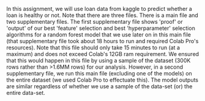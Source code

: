 In this assignment, we will use loan data from kaggle to predict whether a loan is healthy or not. Note that there are three files. There is a main file and two supplementary files. The first supplementary file shows 'proof' or 'output' of our best 'feature' selection and best 'hyperparameter' selection algorithms for a random forest model that we use later on in this main file (that supplementary file took about 18 hours to run and required Colab Pro's resources). Note that this file should only take 15 minutes to run (at a maximum) and does not exceed Colab's 12GB ram requirement. We ensured that this would happen in this file by using a sample of the dataset (300K rows rather than >1.6MM rows) for our analysis. However, in a second supplementary file, we run this main file (excluding one of the models) on the entire dataset (we used Colab Pro to effectuate this). The model outputs are similar regardless of whether we use a sample of the data-set (or) the entire data-set. 
